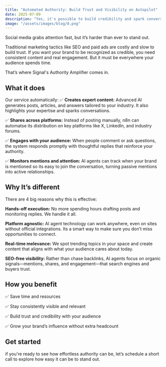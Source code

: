 ```yaml
---
title: "Automated Authority: Build Trust and Visibility on Autopilot"
date: 2025-07-09
description: "Yes, it's possible to build credibility and spark conversations on social media automatically."
image: "/assets/images/blog/8.png"
---
```

Social media grabs attention fast, but it’s harder than ever to stand out.

Traditional marketing tactics like SEO and paid ads are costly and slow to build trust. If you want your brand to be recognized as credible, you need consistent content and real engagement. But it must be everywhere your audience spends time.

That’s where Signal's Authority Amplifier comes in.

## What it does
Our service automatically:
✅ **Creates expert content:**
Advanced AI generates posts, articles, and answers tailored to your industry. It also highlights your expertise and sparks conversations.

✅ **Shares across platforms:**
Instead of posting manually, n8n can automatse its distribution on key platforms like X, LinkedIn, and industry forums.

✅ **Engages with your audience:**
When people comment or ask questions, the system responds promptly with thoughtful replies that reinforce your authority.

✅ **Monitors mentions and attention:**
AI agents can track when your brand is mentioned so its easy to join the conversation, turning passive mentions into active relationships.

## Why It’s different
There are 4 big reasons why this is effective:

**Hands-off execution:**
No more spending hours drafting posts and monitoring replies. We handle it all.

**Platform agnostic:**
AI agent technology can work anywhere, even on sites without official integrations. Its a smart way to make sure you don’t miss opportunities to connect.

**Real-time melevance:**
We spot trending topics in your space and create content that aligns with what your audience cares about today.

**SEO-free visibility:**
Rather than chase backlinks, AI agents focus on organic signals—mentions, shares, and engagement—that search engines and buyers trust.

## How you benefit
✅ Save time and resources

✅ Stay consistently visible and relevant

✅ Build trust and credibility with your audience

✅ Grow your brand’s influence without extra headcount

## Get started
if you're ready to see how effortless authority can be, let’s schedule a short call to explore how easy it can be to stand out.

